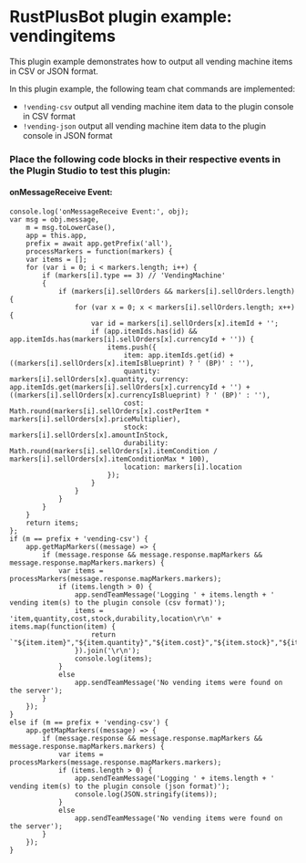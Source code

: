# **RustPlusBot** plugin example: vendingitems

This plugin example demonstrates how to output all vending machine items in CSV or JSON format.

In this plugin example, the following team chat commands are implemented:

- `!vending-csv` output all vending machine item data to the plugin console in CSV format
- `!vending-json` output all vending machine item data to the plugin console in JSON format

### Place the following code blocks in their respective events in the Plugin Studio to test this plugin:

#### onMessageReceive Event:

```
console.log('onMessageReceive Event:', obj);
var msg = obj.message,
    m = msg.toLowerCase(),
    app = this.app,
    prefix = await app.getPrefix('all'),
    processMarkers = function(markers) {
    var items = [];
    for (var i = 0; i < markers.length; i++) {
        if (markers[i].type == 3) // 'VendingMachine'
        {
            if (markers[i].sellOrders && markers[i].sellOrders.length) {
                for (var x = 0; x < markers[i].sellOrders.length; x++) {
                    var id = markers[i].sellOrders[x].itemId + '';
                    if (app.itemIds.has(id) && app.itemIds.has(markers[i].sellOrders[x].currencyId + '')) {
                        items.push({
                            item: app.itemIds.get(id) + ((markers[i].sellOrders[x].itemIsBlueprint) ? ' (BP)' : ''),
                            quantity: markers[i].sellOrders[x].quantity, currency: app.itemIds.get(markers[i].sellOrders[x].currencyId + '') + ((markers[i].sellOrders[x].currencyIsBlueprint) ? ' (BP)' : ''),
                            cost: Math.round(markers[i].sellOrders[x].costPerItem * markers[i].sellOrders[x].priceMultiplier),
                            stock: markers[i].sellOrders[x].amountInStock,
                            durability: Math.round(markers[i].sellOrders[x].itemCondition / markers[i].sellOrders[x].itemConditionMax * 100),
                            location: markers[i].location
                        });
                    }
                }
            }
        }
    }
    return items;
};
if (m == prefix + 'vending-csv') {
    app.getMapMarkers((message) => {
        if (message.response && message.response.mapMarkers && message.response.mapMarkers.markers) {
            var items = processMarkers(message.response.mapMarkers.markers);
            if (items.length > 0) {
                app.sendTeamMessage('Logging ' + items.length + ' vending item(s) to the plugin console (csv format)');
                items = 'item,quantity,cost,stock,durability,location\r\n' + items.map(function(item) {
                    return `"${item.item}","${item.quantity}","${item.cost}","${item.stock}","${item.durability||''}","${item.location}"`;
                }).join('\r\n');
                console.log(items);
            }
            else
                app.sendTeamMessage('No vending items were found on the server');
        }
    });
}
else if (m == prefix + 'vending-csv') {
    app.getMapMarkers((message) => {
        if (message.response && message.response.mapMarkers && message.response.mapMarkers.markers) {
            var items = processMarkers(message.response.mapMarkers.markers);
            if (items.length > 0) {
                app.sendTeamMessage('Logging ' + items.length + ' vending item(s) to the plugin console (json format)');
                console.log(JSON.stringify(items));
            }
            else
                app.sendTeamMessage('No vending items were found on the server');
        }
    });
}
```
